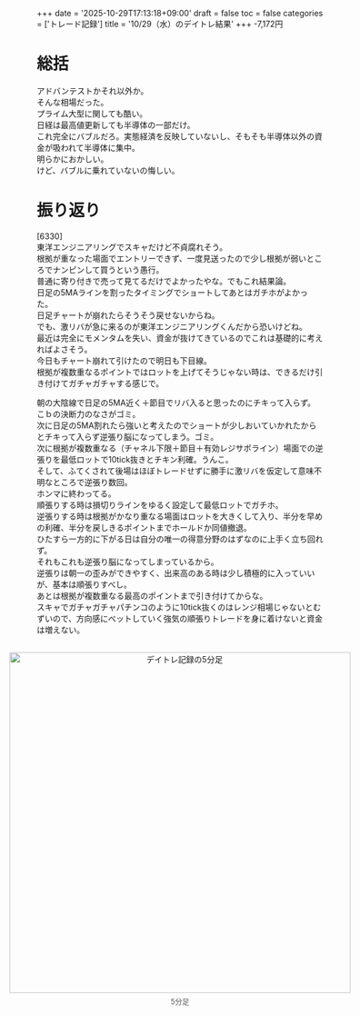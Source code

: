 +++
date = '2025-10-29T17:13:18+09:00'
draft = false
toc = false
categories = ['トレード記録']
title = '10/29（水）のデイトレ結果'
+++
-7,172円

# 総括
アドバンテストかそれ以外か。  
そんな相場だった。  
プライム大型に関しても酷い。  
日経は最高値更新しても半導体の一部だけ。  
これ完全にバブルだろ。実態経済を反映していないし、そもそも半導体以外の資金が吸われて半導体に集中。  
明らかにおかしい。  
けど、バブルに乗れていないの悔しい。  

# 振り返り
[6330]  
東洋エンジニアリングでスキャだけど不貞腐れそう。  
根拠が重なった場面でエントリーできず、一度見送ったので少し根拠が弱いところでナンピンして買うという愚行。  
普通に寄り付きで売って見てるだけでよかったやな。でもこれ結果論。  
日足の5MAラインを割ったタイミングでショートしてあとはガチホがよかった。  
日足チャートが崩れたらそうそう戻せないからね。   
でも、激リバが急に来るのが東洋エンジニアリングくんだから恐いけどね。  
最近は完全にモメンタムを失い、資金が抜けてきているのでこれは基礎的に考えればよさそう。  
今日もチャート崩れて引けたので明日も下目線。  
根拠が複数重なるポイントではロットを上げてそうじゃない時は、できるだけ引き付けてガチャガチャする感じで。  

朝の大陰線で日足の5MA近く＋節目でリバ入ると思ったのにチキって入らず。  
こｂの決断力のなさがゴミ。  
次に日足の5MA割れたら強いと考えたのでショートが少しおいていかれたからとチキって入らず逆張り脳になってしまう。ゴミ。  
次に根拠が複数重なる（チャネル下限＋節目＋有効レジサポライン）場面での逆張りを最低ロットで10tick抜きとチキン利確。うんこ。  
そして、ふてくされて後場はほぼトレードせずに勝手に激リバを仮定して意味不明なところで逆張り数回。  
ホンマに終わってる。  
順張りする時は損切りラインをゆるく設定して最低ロットでガチホ。  
逆張りする時は根拠がかなり重なる場面はロットを大きくして入り、半分を早めの利確、半分を戻しきるポイントまでホールドか同値撤退。  
ひたすら一方的に下がる日は自分の唯一の得意分野のはずなのに上手く立ち回れず。  
それもこれも逆張り脳になってしまっているから。  
逆張りは朝一の歪みができやすく、出来高のある時は少し積極的に入っていいが、基本は順張りすべし。  
あとは根拠が複数重なる最高のポイントまで引き付けてからな。  
スキャでガチャガチャパチンコのように10tick抜くのはレンジ相場じゃないとむずいので、方向感にべットしていく強気の順張りトレードを身に着けないと資金は増えない。  

<div style="display: flex; gap: 20px; justify-content: center; flex-wrap: wrap; margin-top: 30px;">
<div style="text-align: center;">
<img src="/images/dailylog/6330/1029-5minutes.png" alt="デイトレ記録の5分足" width="600" height="600">
<p style="margin-top: 5px; font-size: 0.9em; color: #555;">5分足</p>
</div>
</div>